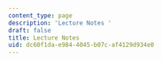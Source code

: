```yaml
---
content_type: page
description: 'Lecture Notes '
draft: false
title: Lecture Notes
uid: dc60f1da-e984-4045-b07c-af4129d934e0
---
```

